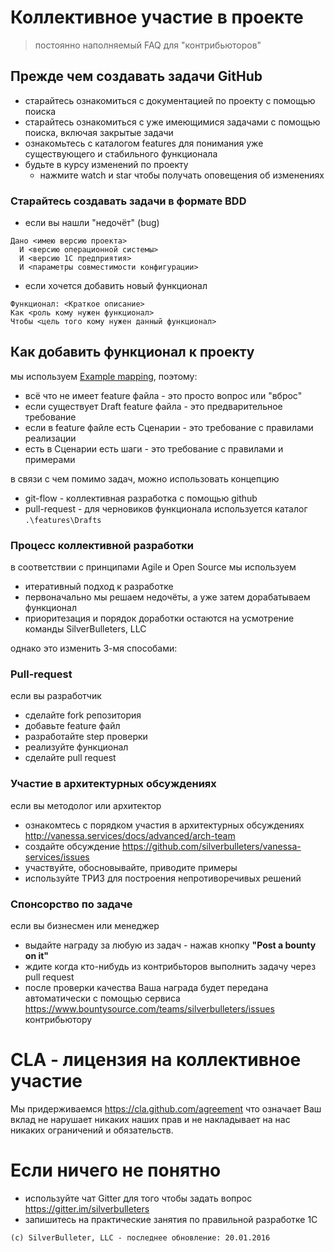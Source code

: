 # Коллективное участие в проекте

> постоянно наполняемый FAQ для "контрибьюторов"

## Прежде чем создавать задачи GitHub

* старайтесь ознакомиться с документацией по проекту с помощью поиска
* старайтесь ознакомиться с уже имеющимися задачами с помощью поиска, включая закрытые задачи
* ознакомьтесь с каталогом features для понимания уже существующего и стабильного функционала
* будьте в курсу изменений по проекту
  * нажмите watch и star чтобы получать оповещения об изменениях

### Старайтесь создавать задачи в формате BDD

* если вы нашли "недочёт" (bug)

```
Дано <имею версию проекта>
  И <версию операционной системы>
  И <версию 1С предприятия>
  И <параметры совместимости конфигурации>
```

* если хочется добавить новый функционал

```
Функционал: <Краткое описание>
Как <роль кому нужен функционал>
Чтобы <цель того кому нужен данный функционал>
```

## Как добавить функционал к проекту

мы используем [Example mapping](https://cucumber.io/blog/2015/12/08/example-mapping-introduction), поэтому:

* всё что не имеет feature файла - это просто вопрос или "вброс"
* если существует Draft feature файла - это предварительное требование
* если в feature файле есть Сценарии - это требование с правилами реализации
* есть в Сценарии есть шаги - это требование с правилами и примерами

в связи с чем помимо задач, можно использовать концепцию

* git-flow - коллективная разработка с помощью github
* pull-request - для черновиков функционала используется каталог ```.\features\Drafts```

### Процесс коллективной разработки

в соответствии с принципами Agile и Open Source мы используем 

* итеративный подход к разработке
* первоначально мы решаем недочёты, а уже затем дорабатываем функционал
* приоритезация и порядок доработки остаются на усмотрение команды SilverBulleters, LLC

однако это изменить 3-мя способами:

### Pull-request

если вы разработчик

* сделайте fork репозитория
* добавьте feature файл
* разработайте step проверки
* реализуйте функционал
* сделайте pull request

### Участие в архитектурных обсуждениях

если вы методолог или архитектор

* ознакомтесь с порядком участия в архитектурных обсуждениях http://vanessa.services/docs/advanced/arch-team
* создайте обсуждение https://github.com/silverbulleters/vanessa-services/issues
* участвуйте, обосновывайте, приводите примеры
* используйте ТРИЗ для построения непротиворечивых решений
    
### Спонсорство по задаче

если вы бизнесмен или менеджер

* выдайте награду за любую из задач - нажав кнопку **"Post a bounty on it"**
* ждите когда кто-нибудь из контрибьторов выполнить задачу через pull request
* после проверки качества Ваша награда будет передана автоматически с помощью сервиса https://www.bountysource.com/teams/silverbulleters/issues контрибьютору

# CLA - лицензия на коллективное участие

Мы придерживаемся https://cla.github.com/agreement
что означает Ваш вклад не нарушает никаких наших прав и не накладывает на нас никаких ограничений и обязательств.

# Если ничего не понятно

* используйте чат Gitter для того чтобы задать вопрос https://gitter.im/silverbulleters 
* запишитесь на практические занятия по правильной разработке 1С

```(c) SilverBulleter, LLC - последнее обновление: 20.01.2016```




